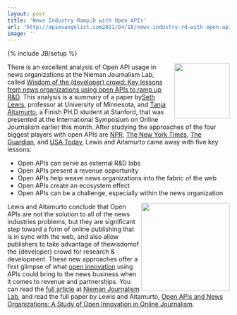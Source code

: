 ```yaml
---
layout: post
title: 'News Industry Ramp;D with Open APIs'
url: 'http://apievangelist.com2011/04/18/news-industry-rd-with-open-apis/'
image: ''
---
```

{% include JB/setup %}
<img src="http://kinlane-productions.s3.amazonaws.com/journalism/nieman-journalism-labs-icon.jpg"  width="125" align="right" />There is an excellent analysis of Open API usage in news organizations at the Nieman Journalism Lab, called <a title="Wisdom of the crowd: Key lessons from news organizations using open APIs to ramp up R&amp;D" href="http://www.niemanlab.org/2011/04/wisdom-of-the-developer-crowd-key-lessons-from-news-organizations-using-open-apis-to-ramp-up-rd/">Wisdom of the (developer) crowd: Key lessons from news organizations using open APIs to ramp up R&amp;D</a>.
This analysis is a summary of a paper by<a title="Seth Lewis" href="http://sethlewis.org/">Seth Lewis</a>, professor at University of Minnesota, and <a title="Tanja Altamurto" href="http://www.huffingtonpost.com/tanja-aitamurto">Tanja Aitamurto</a>, a Finish PH.D student at Stanford, that was presented at the International Symposium on Online Journalism earlier this month.
After studying the approaches of the four biggest players with open APIs are <a title="NPR" href="http://www.npr.org/api/index">NPR</a>, <a title="The New York Times" href="http://developer.nytimes.com/">The New York Times</a>, <a title="The Guardian" href="http://www.guardian.co.uk/open-platform">The Guardian</a>, and <a title="USA Today" href="http://developer.usatoday.com/">USA Today</a>, Lewis and Aitamurto came away with five key lessons:
<ul >
     <li>Open APIs can serve as external R&amp;D labs
     </li>
     <li>Open APIs present a revenue opportunity
     </li>
     <li>Open APIs help weave news organizations into the fabric of the web
     </li>
     <li>Open APIs create an ecosystem effect
     </li>
     <li>Open APIs can be a challenge, especially within the news organization
     </li>
</ul><img src="http://kinlane-productions.s3.amazonaws.com/journalism/the_guardian.jpg"  width="200" align="right" /> Lewis and Aitamurto conclude that Open APIs are not the solution to all of the news industries problems, but they are significant step toward a form of online publishing that is in sync with the web, and also allow publishers to take advantage of thewisdomof the (developer) crowd for research &amp; development.
These new approaches offer a first glimpse of what <a title="Open Innovation" href="http://en.wikipedia.org/wiki/Open_innovation">open innovation</a> using APIs could bring to the news business when it comes to revenue and partnerships.
You can read the <a title="full article" href="http://www.niemanlab.org/2011/04/wisdom-of-the-developer-crowd-key-lessons-from-news-organizations-using-open-apis-to-ramp-up-rd/">full article</a> at <a title="Nieman Journalism Lab" href="http://www.niemanlab.org/2011/04/wisdom-of-the-developer-crowd-key-lessons-from-news-organizations-using-open-apis-to-ramp-up-rd/">Nieman Journalism Lab</a>, and read the full paper by Lewis and Aitamurto, <a title="Open APIs and News Organizations: A Study of Open Innovation and Online Journalism" href="http://online.journalism.utexas.edu/2011/papers/AitamuroLewis2011.pdf">Open APIs and News Organizations: A Study of Open Innovation in Online Journalism</a>.

